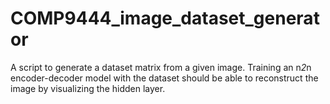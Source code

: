 # COMP9444_image_dataset_generator
A script to generate a dataset matrix from a given image. Training an n*2*n encoder-decoder model with the dataset should be able to reconstruct the image by visualizing the hidden layer.
